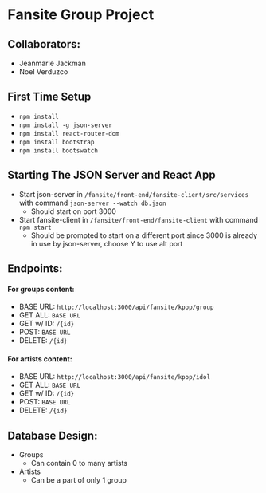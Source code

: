 
# Fansite Group Project

## Collaborators:
* Jeanmarie Jackman
* Noel Verduzco

## First Time Setup
* `npm install`
* `npm install -g json-server`
* `npm install react-router-dom`
* `npm install bootstrap`
* `npm install bootswatch`

## Starting The JSON Server and React App
* Start json-server in `/fansite/front-end/fansite-client/src/services` with command `json-server --watch db.json`
  * Should start on port 3000
* Start fansite-client in `/fansite/front-end/fansite-client` with command `npm start`
  * Should be prompted to start on a different port since 3000 is already in use by json-server, choose Y to use alt port

## Endpoints:

#### For groups content:
* BASE URL: `http://localhost:3000/api/fansite/kpop/group`
* GET ALL: `BASE URL`
* GET w/ ID: `/{id}`
* POST: `BASE URL`
* DELETE: `/{id}`

#### For artists content:
* BASE URL: `http://localhost:3000/api/fansite/kpop/idol`
* GET ALL: `BASE URL`
* GET w/ ID: `/{id}`
* POST: `BASE URL`
* DELETE: `/{id}`

## Database Design:
* Groups
  * Can contain 0 to many artists
* Artists
  * Can be a part of only 1 group